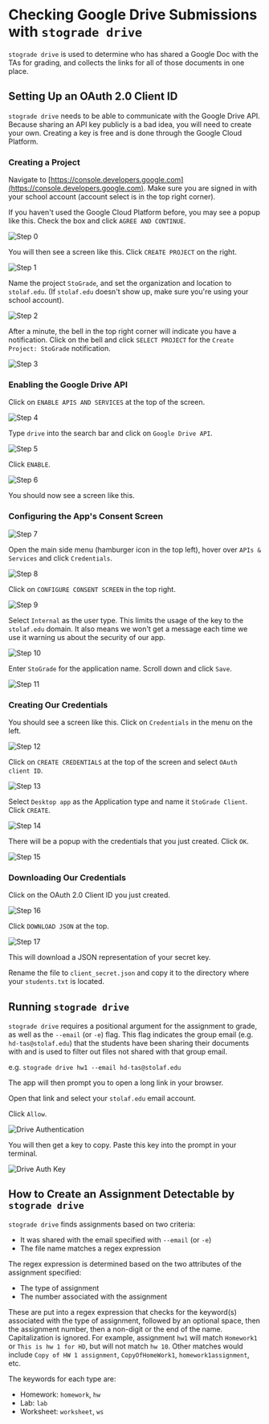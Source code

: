 # Checking Google Drive Submissions with `stograde drive`

`stograde drive` is used to determine who has shared a Google Doc with the TAs for grading, and collects the links for all of those documents in one place.

## Setting Up an OAuth 2.0 Client ID

`stograde drive` needs to be able to communicate with the Google Drive API.
Because sharing an API key publicly is a bad idea, you will need to create your own.
Creating a key is free and is done through the Google Cloud Platform.

### Creating a Project

Navigate to [https://console.developers.google.com](https://console.developers.google.com).
Make sure you are signed in with your school account (account select is in the top right corner).

If you haven't used the Google Cloud Platform before, you may see a popup like this.
Check the box and click `AGREE AND CONTINUE`.

![Step 0](images/StoGrade_drive_key_step0.png)

You will then see a screen like this.
Click `CREATE PROJECT` on the right.

![Step 1](images/StoGrade_drive_key_step1.png)

Name the project `StoGrade`, and set the organization and location to `stolaf.edu`.
(If `stolaf.edu` doesn't show up, make sure you're using your school account).

![Step 2](images/StoGrade_drive_key_step2.png)

After a minute, the bell in the top right corner will indicate you have a notification.
Click on the bell and click `SELECT PROJECT` for the `Create Project: StoGrade` notification.

![Step 3](images/StoGrade_drive_key_step3.png)

### Enabling the Google Drive API

Click on `ENABLE APIS AND SERVICES` at the top of the screen.

![Step 4](images/StoGrade_drive_key_step4.png)

Type `drive` into the search bar and click on `Google Drive API`.

![Step 5](images/StoGrade_drive_key_step5.png)

Click `ENABLE`.

![Step 6](images/StoGrade_drive_key_step6.png)

You should now see a screen like this.

### Configuring the App's Consent Screen

![Step 7](images/StoGrade_drive_key_step7.png)

Open the main side menu (hamburger icon in the top left), hover over `APIs & Services` and click `Credentials`.

![Step 8](images/StoGrade_drive_key_step8.png)

Click on `CONFIGURE CONSENT SCREEN` in the top right.

![Step 9](images/StoGrade_drive_key_step9.png)

Select `Internal` as the user type.
This limits the usage of the key to the `stolaf.edu` domain.
It also means we won't get a message each time we use it warning us about the security of our app.

![Step 10](images/StoGrade_drive_key_step10.png)

Enter `StoGrade` for the application name.
Scroll down and click `Save`.   

![Step 11](images/StoGrade_drive_key_step11.png)

### Creating Our Credentials

You should see a screen like this.
Click on `Credentials` in the menu on the left.

![Step 12](images/StoGrade_drive_key_step12.png)

Click on `CREATE CREDENTIALS` at the top of the screen and select `OAuth client ID`.

![Step 13](images/StoGrade_drive_key_step13.png)

Select `Desktop app` as the Application type and name it `StoGrade Client`.
Click `CREATE`.

![Step 14](images/StoGrade_drive_key_step14.png)

There will be a popup with the credentials that you just created.
Click `OK`.

![Step 15](images/StoGrade_drive_key_step15.png)

### Downloading Our Credentials

Click on the OAuth 2.0 Client ID you just created.

![Step 16](images/StoGrade_drive_key_step16.png)

Click `DOWNLOAD JSON` at the top.

![Step 17](images/StoGrade_drive_key_step17.png)

This will download a JSON representation of your secret key.

Rename the file to `client_secret.json` and copy it to the directory where your `students.txt` is located.


## Running `stograde drive`

`stograde drive` requires a positional argument for the assignment to grade, as well as the `--email` (or `-e`) flag.
This flag indicates the group email (e.g. `hd-tas@stolaf.edu`) that the students have been sharing their documents with and is used to filter out files not shared with that group email.

e.g. `stograde drive hw1 --email hd-tas@stolaf.edu`

The app will then prompt you to open a long link in your browser.

Open that link and select your `stolaf.edu` email account.

Click `Allow`.

![Drive Authentication](images/StoGrade_drive_auth.png)

You will then get a key to copy.
Paste this key into the prompt in your terminal.

![Drive Auth Key](images/StoGrade_drive_auth_key.png)

## How to Create an Assignment Detectable by `stograde drive`

`stograde drive` finds assignments based on two criteria:
- It was shared with the email specified with `--email` (or `-e`)
- The file name matches a regex expression

The regex expression is determined based on the two attributes of the assignment specified:
- The type of assignment
- The number associated with the assignment

These are put into a regex expression that checks for the keyword(s) associated with the type of assignment, followed by an optional space, then the assignment number, then a non-digit or the end of the name.
Capitalization is ignored.
For example, assignment `hw1` will match `Homework1` or `This is hw 1 for HD`, but will not match `hw 10`.
Other matches would include `Copy of HW 1 assignment`, `CopyOfHomeWork1`, `homework1assignment`, etc.

The keywords for each type are:
- Homework: `homework`, `hw`
- Lab: `lab`
- Worksheet: `worksheet`, `ws`
